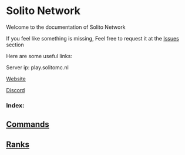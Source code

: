 # Solito Network

Welcome to the documentation of Solito Network

If you feel like something is missing, Feel free to request it at the [Issues](https://github.com/bart7782/Solito-docs/issues/new/choose) section

Here are some useful links:

Server ip: play.solitomc.nl

[Website](https://solitomc.nl/)

[Discord](https://solitomc.nl/discord)



### Index: 

## [Commands](https://github.com/bart7782/Solito-docs/blob/main/Commands/navigator.md)

## [Ranks](https://github.com/bart7782/Solito-docs/blob/main/Ranks/navigator.md)
